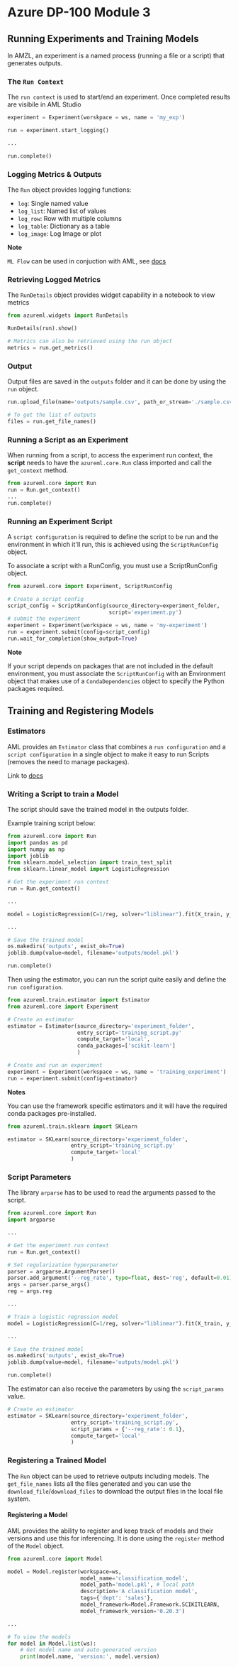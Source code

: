 # Azure DP-100 Module 3

## Running Experiments and Training Models
In AMZL, an experiment is a named process (running a file or a script) that generates outputs.

### The `Run Context`
The `run context` is used to start/end an experiment. Once completed results are visibile in AML Studio
```python
experiment = Experiment(worskpace = ws, name = 'my_exp')

run = experiment.start_logging()

...

run.complete()
```
### Logging Metrics & Outputs
The `Run` object provides logging functions:
* `log`: Single named value
* `log_list`: Named list of values
* `log_row`: Row with multiple columns
* `log_table`: Dictionary as a table
* `log_image`: Log Image or plot

**Note**

`ML Flow` can be used in conjuction with AML, see [docs](https://docs.microsoft.com/en-us/azure/machine-learning/how-to-use-mlflow)

### Retrieving Logged Metrics
The `RunDetails` object provides widget capability in a notebook to view metrics
```python
from azureml.widgets import RunDetails

RunDetails(run).show()

# Metrics can also be retrieved using the run object
metrics = run.get_metrics()
```

### Output
Output files are saved in the `outputs` folder and it can be done by using the `run` object.
```python
run.upload_file(name='outputs/sample.csv', path_or_stream='./sample.csv')

# To get the list of outputs
files = run.get_file_names()
```
### Running a Script as an Experiment
When running from a script, to access the experiment run context, the **script** needs to have the `azureml.core.Run` class imported and call the `get_context` method.

```python
from azureml.core import Run
run = Run.get_context()
...
run.complete()
```

### Running an Experiment Script
A  `script configuration` is required to define the script to be run and the environment in which it'll run, this is achieved using the `ScriptRunConfig` object.

To associate a script with a RunConfig, you must use a ScriptRunConfig object.

```python
from azureml.core import Experiment, ScriptRunConfig

# Create a script config
script_config = ScriptRunConfig(source_directory=experiment_folder,
                                script='experiment.py')
# submit the experiment
experiment = Experiment(workspace = ws, name = 'my-experiment')
run = experiment.submit(config=script_config)
run.wait_for_completion(show_output=True)
```
**Note**

If your script depends on packages that are not included in the default environment, you must associate the `ScriptRunConfig` with an Environment object that makes use of a `CondaDependencies` object to specify the Python packages required.

## Training and Registering Models
### Estimators
AML provides an `Estimator` class that combines a `run configuration` and a `script configuration` in a single object to make it easy to run Scripts (removes the need to manage packages).

Link to [docs](https://docs.microsoft.com/en-us/azure/machine-learning/how-to-set-up-training-targets)
### Writing a Script to train a Model
The script should save the trained model in the outputs folder.

Example training script below:
```python
from azureml.core import Run
import pandas as pd
import numpy as np
import joblib
from sklearn.model_selection import train_test_split
from sklearn.linear_model import LogisticRegression

# Get the experiment run context
run = Run.get_context()

...

model = LogisticRegression(C=1/reg, solver="liblinear").fit(X_train, y_train)

...

# Save the trained model
os.makedirs('outputs', exist_ok=True)
joblib.dump(value=model, filename='outputs/model.pkl')

run.complete()
```
Then using the estimator, you can run the script quite easily and define the `run configuration`.
```python
from azureml.train.estimator import Estimator
from azureml.core import Experiment

# Create an estimator
estimator = Estimator(source_directory='experiment_folder',
                      entry_script='training_script.py'
                      compute_target='local',
                      conda_packages=['scikit-learn']
                      )

# Create and run an experiment
experiment = Experiment(workspace = ws, name = 'training_experiment')
run = experiment.submit(config=estimator)
```
**Notes**

You can use the framework specific estimators and it will have the required conda packages pre-installed.
```python
from azureml.train.sklearn import SKLearn

estimator = SKLearn(source_directory='experiment_folder',
                    entry_script='training_script.py'
                    compute_target='local'
                    )
```
### Script Parameters
The library `arparse` has to be used to read the arguments passed to the script.
```python
from azureml.core import Run
import argparse

...

# Get the experiment run context
run = Run.get_context()

# Set regularization hyperparameter
parser = argparse.ArgumentParser()
parser.add_argument('--reg_rate', type=float, dest='reg', default=0.01)
args = parser.parse_args()
reg = args.reg

...

# Train a logistic regression model
model = LogisticRegression(C=1/reg, solver="liblinear").fit(X_train, y_train)

...

# Save the trained model
os.makedirs('outputs', exist_ok=True)
joblib.dump(value=model, filename='outputs/model.pkl')

run.complete()
```

The estimator can also receive the parameters by using the `script_params` value.
```python
# Create an estimator
estimator = SKLearn(source_directory='experiment_folder',
                    entry_script='training_script.py',
                    script_params = {'--reg_rate': 0.1},
                    compute_target='local'
                    )
```

### Registering a Trained Model
The `Run` object can be used to retrieve outputs including models. The `get_file_names` lists all the files generated and you can use the `download_file`/`download_files` to download the output files in the local file system.

#### Registering a Model
AML provides the ability to register and keep track of models and their versions and use this for inferencing. It is done using the `register` method of the `Model` object.
```python
from azureml.core import Model

model = Model.register(workspace=ws,
                       model_name='classification_model',
                       model_path='model.pkl', # local path
                       description='A classification model',
                       tags={'dept': 'sales'},
                       model_framework=Model.Framework.SCIKITLEARN,
                       model_framework_version='0.20.3')

...

# To view the models
for model in Model.list(ws):
    # Get model name and auto-generated version
    print(model.name, 'version:', model.version)
```